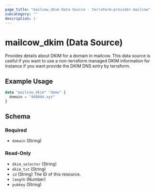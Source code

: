 ```yaml
---
page_title: "mailcow_dkim Data Source - terraform-provider-mailcow"
subcategory: ""
description: |-
---
```


# mailcow_dkim (Data Source)

Provides details about DKIM for a domain in mailcow. This data source is useful if you want to use a non-terraform managed DKIM information for instance if you want provide the DKIM DNS entry by terraform.

## Example Usage
```terraform
data "mailcow_dkim" "demo" {
  domain = "440044.xyz"
}
```

<!-- schema generated by tfplugindocs -->
## Schema

### Required

- `domain` (String)

### Read-Only

- `dkim_selector` (String)
- `dkim_txt` (String)
- `id` (String) The ID of this resource.
- `length` (Number)
- `pubkey` (String)
